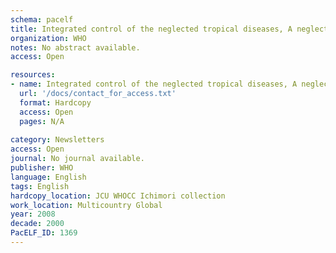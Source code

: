 ```yaml
---
schema: pacelf
title: Integrated control of the neglected tropical diseases, A neglected Opportunity ripe for actions
organization: WHO
notes: No abstract available.
access: Open

resources:
- name: Integrated control of the neglected tropical diseases, A neglected Opportunity ripe for actions
  url: '/docs/contact_for_access.txt'
  format: Hardcopy
  access: Open
  pages: N/A
 
category: Newsletters
access: Open
journal: No journal available.
publisher: WHO
language: English 
tags: English 
hardcopy_location: JCU WHOCC Ichimori collection
work_location: Multicountry Global
year: 2008
decade: 2000
PacELF_ID: 1369
---
```

